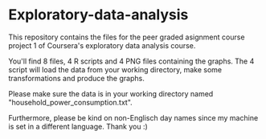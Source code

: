 # Exploratory-data-analysis

This repository contains the files for the peer graded asignment course project 1 of Coursera's exploratory data analysis course.

You'll find 8 files, 4 R scripts and 4 PNG files containing the graphs. The 4 script will load the data from your working directory, make some transformations and produce the graphs.

Please make sure the data is in your working directory named "household_power_consumption.txt".

Furthermore, please be kind on non-Englisch day names since my machine is set in a different language. Thank you :)
